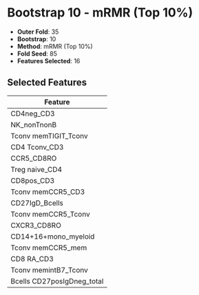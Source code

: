 # Bootstrap 10 - mRMR (Top 10%)

- **Outer Fold**: 35
- **Bootstrap**: 10
- **Method**: mRMR (Top 10%)
- **Fold Seed**: 85
- **Features Selected**: 16

## Selected Features

| Feature |
|---------|
| CD4neg_CD3 |
| NK_nonTnonB |
| Tconv memTIGIT_Tconv |
| CD4 Tconv_CD3 |
| CCR5_CD8RO |
| Treg naive_CD4 |
| CD8pos_CD3 |
| Tconv memCCR5_CD3 |
| CD27IgD_Bcells |
| Tconv memCCR5_Tconv |
| CXCR3_CD8RO |
| CD14+16+mono_myeloid |
| Tconv memCCR5_mem |
| CD8 RA_CD3 |
| Tconv memintB7_Tconv |
| Bcells CD27posIgDneg_total |
